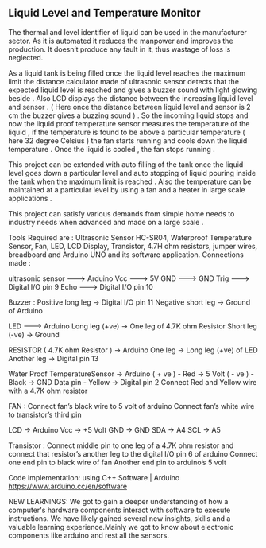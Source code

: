 ## Liquid Level and Temperature Monitor

The thermal and level identifier of liquid can be used in the manufacturer sector. As it is automated it reduces the manpower and improves the production. It doesn’t produce any fault in it, thus wastage of loss is neglected.

As a liquid tank is being filled once the liquid level reaches the maximum limit the distance calculator made of ultrasonic sensor detects that the expected liquid level is reached and gives a buzzer sound with light glowing beside .
Also LCD displays the distance between the increasing liquid level and sensor . ( Here once the distance between liquid level and sensor is 2 cm the buzzer gives a buzzing sound ) . So the incoming liquid stops and now the liquid proof temperature sensor measures the temperature of the liquid , if the temperature is found to be above a particular temperature ( here 32 degree Celsius ) the fan starts  running and cools down the liquid temperature . Once the liquid is cooled , the fan stops running .

This project can be extended with auto filling of the tank once the liquid level goes down a particular level and auto stopping of liquid pouring inside the tank when the maximum limit is reached . Also the temperature can be maintained at a particular level by using a fan and a heater in large scale applications .

This project can satisfy various demands from simple home needs to industry needs when advanced and made on a large scale . 

Tools Required are :  Ultrasonic Sensor HC-SR04, Waterproof Temperature Sensor, Fan, LED, LCD Display, Transistor, 4.7H ohm resistors, jumper wires, breadboard and Arduino UNO and its software application.
Connections made : 

ultrasonic sensor —-->  Arduino
Vcc               —-->  5V
GND               —-->  GND
Trig              —-->  Digital I/O pin 9
Echo              --->  Digital I/O pin 10

Buzzer : 
Positive long leg   → Digital I/O pin 11
Negative short leg  → Ground of Arduino

LED           —-->     Arduino
Long leg (+ve)   →     One leg of 4.7K ohm Resistor
Short leg (-ve)  →     Ground

RESISTOR ( 4.7K ohm Resistor )   →  Arduino
One leg     			                  →  Long leg (+ve) of LED
Another leg                      →  Digital pin 13
      
Water Proof TemperatureSensor    →  Arduino
( + ve )   - Red                 →  5 Volt
( - ve )   - Black               →  GND
Data pin   - Yellow              →  Digital pin 2
Connect Red and Yellow wire with a 4.7K ohm resistor
      
FAN  : 
Connect fan’s black wire to 5 volt of arduino
Connect fan’s white wire to transistor’s third pin
      
LCD		→ Arduino
Vcc  → +5 Volt
GND		→ GND
SDA		→ A4
SCL		→ A5

Transistor : 
Connect middle pin to one leg of a 4.7K ohm resistor and connect that resistor’s another leg to the digital I/O pin 6 of arduino
Connect one end pin to black wire of fan
Another end pin to arduino’s 5 volt

Code implementation: using C++
Software | Arduino https://www.arduino.cc/en/software

NEW LEARNINGS:
We got to gain a deeper understanding of how a computer's hardware components interact with software to execute instructions. We have likely gained several new insights, skills and a valuable learning experience.Mainly we got to know about electronic components like arduino and rest all the sensors.
